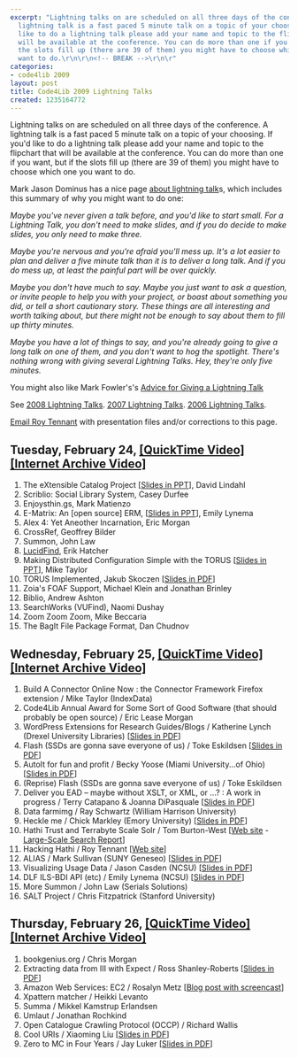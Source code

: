 ```yaml
---
excerpt: "Lightning talks on are scheduled on all three days of the conference.  A
  lightning talk is a fast paced 5 minute talk on a topic of your choosing. If you'd
  like to do a lightning talk please add your name and topic to the flipchart that
  will be available at the conference. You can do more than one if you want, but if
  the slots fill up (there are 39 of them) you might have to choose which one you
  want to do.\r\n\r\n<!-- BREAK -->\r\n\r"
categories:
- code4lib 2009
layout: post
title: Code4Lib 2009 Lightning Talks
created: 1235164772
---
```

Lightning talks on are scheduled on all three days of the conference.  A lightning talk is a fast paced 5 minute talk on a topic of your choosing. If you'd like to do a lightning talk please add your name and topic to the flipchart that will be available at the conference. You can do more than one if you want, but if the slots fill up (there are 39 of them) you might have to choose which one you want to do.

<!-- BREAK -->

Mark Jason Dominus has a nice page <a href="http://perl.plover.com/lt/lightning-talks.html">about lightning talk</a>s, which includes this summary of why you might want to do one:

<em>Maybe you've never given a talk before, and you'd like to start small. For a Lightning Talk, you don't need to make slides, and if you do decide to make slides, you only need to make three.

Maybe you're nervous and you're afraid you'll mess up. It's a lot easier to plan and deliver a five minute talk than it is to deliver a long talk. And if you do mess up, at least the painful part will be over quickly.

Maybe you don't have much to say. Maybe you just want to ask a question, or invite people to help you with your project, or boast about something you did, or tell a short cautionary story. These things are all interesting and worth talking about, but there might not be enough to say about them to fill up thirty minutes.

Maybe you have a lot of things to say, and you're already going to give a long talk on one of them, and you don't want to hog the spotlight. There's nothing wrong with giving several Lightning Talks. Hey, they're only five minutes.</em>

You might also like Mark Fowler's's <a href="http://www.perl.com/pub/a/2004/07/30/lightningtalk.html">Advice for Giving a Lightning Talk</a>

See <a href="http://code4lib.org/conference/2008/lightning">2008 Lightning Talks</a>.
<a href="http://code4lib.org/2007/lightningtalks"> 2007 Lightning Talks</a>.
<a href="http://code4lib.org/2006/lightning">2006 Lightning Talks</a>.

<p><a href="mailto:roytennant@gmail.com">Email Roy Tennant</a> with presentation files and/or corrections to this page.</p>

<h2>Tuesday, February 24, <a href="http://dl.lib.brown.edu/code4lib/lightning_day1.html" target="_blank">[QuickTime Video]</a>  <a href="http://www.archive.org/details/Code4lib2009LightningTalksDayOne" target="_blank">[Internet Archive Video]</a></h2>

<ol>
<li>The eXtensible Catalog Project [<a href="/files/XC_Lightning.ppt">Slides in PPT</a>], David Lindahl</li>
<li>Scriblio: Social Library System, Casey Durfee</li>
<li>Enjoysthin.gs, Mark Matienzo</li>
<li>E-Matrix: An [open source] ERM, [<a href="/files/ematrix.ppt">Slides in PPT</a>],
 Emily Lynema</li>
<li>Alex 4: Yet Aneother Incarnation, Eric Morgan</li>
<li>CrossRef, Geoffrey Bilder</li>
<li>Summon, John Law</lI>
<li><a href="http://www.lucidimagination.com/search">LucidFind</a>, Erik Hatcher</li>
<li>Making Distributed Configuration Simple with the TORUS [<a href="http://www.miketaylor.org.uk/tmp/torus.ppt">Slides in PPT</a>], Mike Taylor</li>
<li>TORUS Implemented, Jakub Skoczen [<a href="/files/torus_impl.pdf">Slides in PDF</a>]</li>
<li>Zoia's FOAF Support, Michael Klein and Jonathan Brinley</li>
<li>Biblio, Andrew Ashton</li>
<li>SearchWorks (VUFind), Naomi Dushay</li>
<li>Zoom Zoom Zoom, Mike Beccaria</li>
<li>The BagIt File Package Format, Dan Chudnov</li>
</ol>


<h2>Wednesday, February 25, <a href="http://dl.lib.brown.edu/code4lib/lightning_day2.html" target="_blank">[QuickTime Video]</a>  <a href="http://www.archive.org/details/Code4lib2009LightningTalksDayTwo" target="_blank">[Internet Archive Video]</a></h2>
<ol>
<li>Build A Connector Online Now : the Connector Framework Firefox extension / Mike Taylor (IndexData)</li>
<li>Code4Lib Annual Award for Some Sort of Good Software (that should probably be open source) / Eric Lease Morgan</li>
<li>WordPress Extensions for Research Guides/Blogs / Katherine Lynch (Drexel University Libraries) [<a href="/files/lynch.pdf">Slides in PDF</a>]</li>
<li>Flash (SSDs are gonna save everyone of us) / Toke Eskildsen [<a href="/files/Flash_lightning_talk.pdf">Slides in PDF</a>]</li>
<li>AutoIt for fun and profit / Becky Yoose (Miami University...of Ohio) [<a href="/files/AutoIt_for_fun_and_profit.pdf">Slides in PDF</a>]</li>
<li>(Reprise) Flash (SSDs are gonna save everyone of us) / Toke Eskildsen</li>
<li>Deliver you EAD &ndash; maybe without XSLT, or XML, or ...? : A work in progress / Terry Catapano & Joanna DiPasquale [<a href="/files/catapano_lightning.pdf">Slides in PDF</a>]</li>
<li>Data farmimg / Ray Schwartz (William Harrison University)</li>
<li>Heckle me / Chick Markley (Emory University) [<a href="chicks-lightning.pdf">Slides in PDF</a>]</li>
<li>Hathi Trust and Terrabyte Scale Solr / Tom Burton-West [<a href="http://hathitrust.org/">Web site</a> - <a href="http://www.hathitrust.org/technical_reports/Large-Scale-Search.pdf">Large-Scale Search Report</a>]</li>
<li>Hacking Hathi / Roy Tennant [<a href="http://roytennant.com/proto/hathi/">Web site</a>]</li>
<li>ALIAS / Mark Sullivan (SUNY Geneseo) [<a href="/files/ALIAS.pdf">Slides in PDF</a>]</li>
<li>Visualizing Usage Data / Jason Casden (NCSU) [<a href="/files/casden.pdf">Slides in PDF</a>]</li>
<li>DLF ILS-BDI API (etc) / Emily Lynema (NCSU) [<a href="/files/ils-id.pdf">Slides in PDF</a>]</li>
<li>More Summon / John Law (Serials Solutions)</li>
<li>SALT Project / Chris Fitzpatrick (Stanford University)</li>
</ol>

<h2>Thursday, February 26, <a href="http://dl.lib.brown.edu/code4lib/lightning_day3.html" target="_blank">[QuickTime Video]</a>  <a href="http://www.archive.org/details/Code4lib2009LightningTalksDayThree" target="_blank">[Internet Archive Video]</a></h2>

<ol>
<li>bookgenius.org / Chris Morgan</li>
<li>Extracting data from III with Expect / Ross Shanley-Roberts [<a href="/files/shanley-roberts.pdf">Slides in PDF</a>]</li>
<li>Amazon Web Services: EC2 / Rosalyn Metz [<a href="http://rosalynmetz.com/ideas/2009/02/26/lightning-talk-at-code4lib/">Blog post with screencast</a>]</li>
<li>Xpattern matcher / Heikki Levanto</li>
<li>Summa / Mikkel Kamstrup Erlandsen</li>
<li>Umlaut / Jonathan Rochkind</li>
<li>Open Catalogue Crawling Protocol (OCCP) / Richard Wallis</li>
<li>Cool URIs / Xiaoming Liu [<a href="/files/xiaoming.pdf">Slides in PDF</a>]</li>
<li>Zero to MC in Four Years / Jay Luker [<a href="/files/Zero_to_MC.pdf">Slides in PDF</a>]</li>
</ol>
